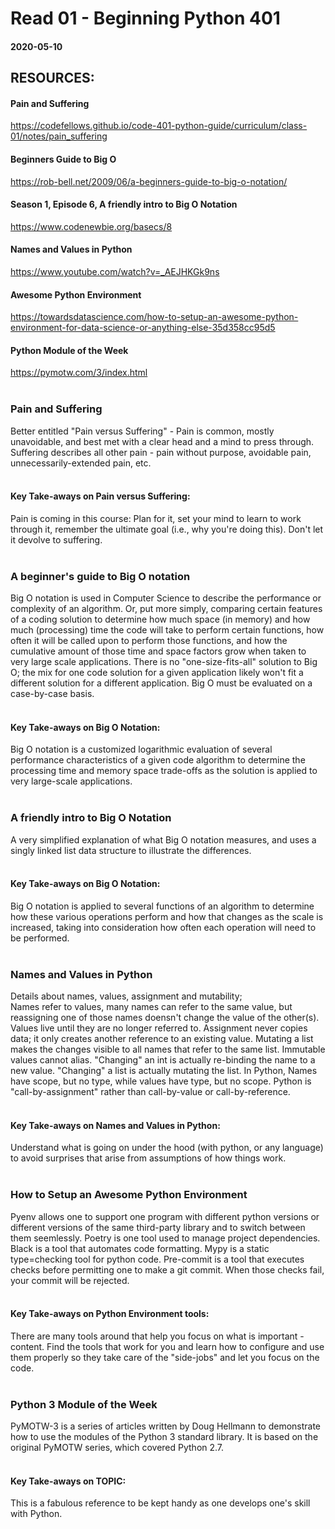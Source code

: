 # Read 01 - Beginning Python 401

#### 2020-05-10

## RESOURCES:
#### Pain and Suffering <br>
https://codefellows.github.io/code-401-python-guide/curriculum/class-01/notes/pain_suffering <br>
#### Beginners Guide to Big O <br>
https://rob-bell.net/2009/06/a-beginners-guide-to-big-o-notation/ <br>
#### Season 1, Episode 6, A friendly intro to Big O Notation <br>
https://www.codenewbie.org/basecs/8 <br>
#### Names and Values in Python <br>
https://www.youtube.com/watch?v=_AEJHKGk9ns <br>
#### Awesome Python Environment <br>
https://towardsdatascience.com/how-to-setup-an-awesome-python-environment-for-data-science-or-anything-else-35d358cc95d5 <br>
#### Python Module of the Week <br>
https://pymotw.com/3/index.html <br>
<br>

### Pain and Suffering
Better entitled "Pain versus Suffering" - Pain is common, mostly unavoidable, and best met with a clear head and a mind to press through. Suffering describes all other pain - pain without purpose, avoidable pain, unnecessarily-extended pain, etc. <br>
<br>
#### Key Take-aways on Pain versus Suffering:
Pain is coming in this course: Plan for it, set your mind to learn to work through it, remember the ultimate goal (i.e., why you're doing this). Don't let it devolve to suffering. <br>
<br>

### A beginner's guide to Big O notation
Big O notation is used in Computer Science to describe the performance or complexity of an algorithm. Or, put more simply, comparing certain features of a coding solution to determine how much space (in memory) and how much (processing) time the code will take to perform certain functions, how often it will be called upon to perform those functions, and how the cumulative amount of those time and space factors grow when taken to very large scale applications. There is no "one-size-fits-all" solution to Big O; the mix for one code solution for a given application likely won't fit a different solution for a different application. Big O must be evaluated on a case-by-case basis. <br>
<br>
#### Key Take-aways on Big O Notation:
Big O notation is a customized logarithmic evaluation of several performance characteristics of a given code algorithm to determine the processing time and memory space trade-offs as the solution is applied to very large-scale applications. <br>
<br>

### A friendly intro to Big O Notation
A very simplified explanation of what Big O notation measures, and uses a singly linked list data structure to illustrate the differences. <br>
<br>
#### Key Take-aways on Big O Notation:
Big O notation is applied to several functions of an algorithm to determine how these various operations perform and how that changes as the scale is increased, taking into consideration how often each operation will need to be performed. <br>
<br>

### Names and Values in Python
Details about names, values, assignment and mutability; <br>
Names refer to values, many names can refer to the same value, but reassigning one of those names doensn't change the value of the other(s).
Values live until they are no longer referred to.
Assignment never copies data; it only creates another reference to an existing value.
Mutating a list makes the changes visible to all names that refer to the same list.
Immutable values cannot alias.
"Changing" an int is actually re-binding the name to a new value.
"Changing" a list is actually mutating the list.
In Python, Names have scope, but no type, while values have type, but no scope.
Python is "call-by-assignment" rather than call-by-value or call-by-reference.  <br>
<br>
#### Key Take-aways on Names and Values in Python:
Understand what is going on under the hood (with python, or any language) to avoid surprises that arise from assumptions of how things work. <br>
<br>

### How to Setup an Awesome Python Environment
Pyenv allows one to support one program with different python versions or different versions of the same third-party library and to switch between them seemlessly.
Poetry is one tool used to manage project dependencies.
Black is a tool that automates code formatting.
Mypy is a static type=checking tool for python code.
Pre-commit is a tool that executes checks before permitting one to make a git commit. When those checks fail, your commit will be rejected. <br>
<br>
#### Key Take-aways on Python Environment tools:
There are many tools around that help you focus on what is important - content. Find the tools that work for you and learn how to configure and use them properly so they take care of the "side-jobs" and let you focus on the code. <br>
<br>

### Python 3 Module of the Week
PyMOTW-3 is a series of articles written by Doug Hellmann to demonstrate how to use the modules of the Python 3 standard library. It is based on the original PyMOTW series, which covered Python 2.7. <br>
<br>
#### Key Take-aways on TOPIC:
This is a fabulous reference to be kept handy as one develops one's skill with Python.
